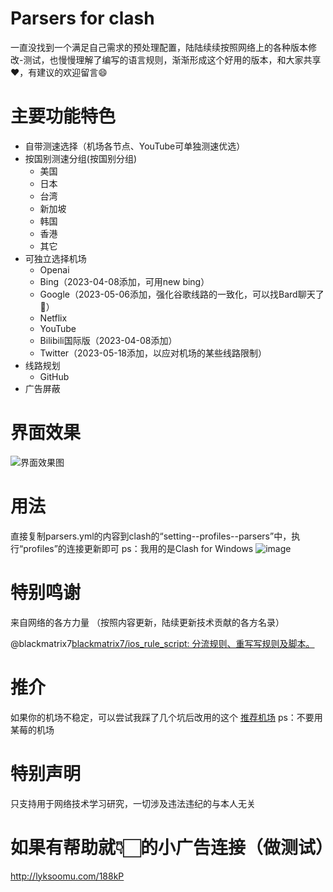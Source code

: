 # Parsers for clash  
 
 一直没找到一个满足自己需求的预处理配置，陆陆续续按照网络上的各种版本修改-测试，也慢慢理解了编写的语言规则，渐渐形成这个好用的版本，和大家共享❤️️，有建议的欢迎留言😄
 
# 主要功能特色
- 自带测速选择（机场各节点、YouTube可单独测速优选）
- 按国别测速分组(按国别分组)
    - 美国
    - 日本
    - 台湾
    - 新加坡
    - 韩国
    - 香港
    - 其它
- 可独立选择机场
    - Openai
    - Bing（2023-04-08添加，可用new bing）
    - Google（2023-05-06添加，强化谷歌线路的一致化，可以找Bard聊天了💬）
    - Netflix
    - YouTube
    - Bilibili国际版（2023-04-08添加）
    - Twitter（2023-05-18添加，以应对机场的某些线路限制）
- 线路规划
    - GitHub
- 广告屏蔽

# 界面效果
![界面效果图](界面效果图.png)

# 用法
直接复制parsers.yml的内容到clash的“setting--profiles--parsers”中，执行“profiles”的连接更新即可
ps：我用的是Clash for Windows
![image](https://github.com/iczrac/Parsers-for-clash/assets/73928031/2cf51196-ded5-4cfe-b78b-445410a05bd2)

# 特别鸣谢
来自网络的各方力量
（按照内容更新，陆续更新技术贡献的各方名录）

@blackmatrix7[blackmatrix7/ios_rule_script: 分流规则、重写写规则及脚本。](https://github.com/blackmatrix7/ios_rule_script)

# 推介
如果你的机场不稳定，可以尝试我踩了几个坑后改用的这个
[推荐机场](https://niercloud.com/#/register?code=IeOBEEfs)
ps：不要用某莓的机场

# 特别声明
只支持用于网络技术学习研究，一切涉及违法违纪的与本人无关

# 如果有帮助就👇🏻的小广告连接（做测试）
http://lyksoomu.com/188kP
